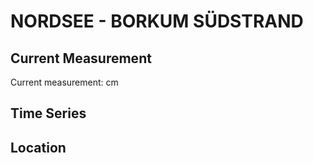 # NORDSEE - BORKUM SÜDSTRAND

## Current Measurement

Current measurement: <Value topic="rivers/pegel-online/NORDSEE/BORKUM SÜDSTRAND/measurementValue"/> cm

## Time Series

<TimeSeries topic="rivers/pegel-online/NORDSEE/BORKUM SÜDSTRAND/measurementValue" period="week" />

## Location

<WorldMap>
  <Marker lat="53.57685358685305" lon="6.661416310788685" labelTopic="rivers/pegel-online/NORDSEE/BORKUM SÜDSTRAND" />
</WorldMap>
